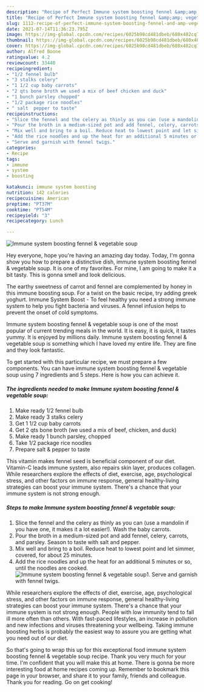 ```yaml
---
description: "Recipe of Perfect Immune system boosting fennel &amp;amp; vegetable soup"
title: "Recipe of Perfect Immune system boosting fennel &amp;amp; vegetable soup"
slug: 1112-recipe-of-perfect-immune-system-boosting-fennel-and-amp-vegetable-soup
date: 2021-07-14T11:36:23.795Z
image: https://img-global.cpcdn.com/recipes/6025b98cd481dbeb/680x482cq70/immune-system-boosting-fennel-vegetable-soup-recipe-main-photo.jpg
thumbnail: https://img-global.cpcdn.com/recipes/6025b98cd481dbeb/680x482cq70/immune-system-boosting-fennel-vegetable-soup-recipe-main-photo.jpg
cover: https://img-global.cpcdn.com/recipes/6025b98cd481dbeb/680x482cq70/immune-system-boosting-fennel-vegetable-soup-recipe-main-photo.jpg
author: Alfred Boone
ratingvalue: 4.2
reviewcount: 33440
recipeingredient:
- "1/2 fennel bulb"
- "3 stalks celery"
- "1 1/2 cup baby carrots"
- "2 qts bone broth we used a mix of beef chicken and duck"
- "1 bunch parsley chopped"
- "1/2 package rice noodles"
- " salt  pepper to taste"
recipeinstructions:
- "Slice the fennel and the celery as thinly as you can (use a mandolin if you have one, it makes it a lot easier!). Wash the baby carrots."
- "Pour the broth in a medium-sized pot and add fennel, celery, carrots, and parsley. Season to taste with salt and pepper."
- "Mix well and bring to a boil. Reduce heat to lowest point and let simmer, covered, for about 25 minutes."
- "Add the rice noodles and up the heat for an additional 5 minutes or so, until the noodles are cooked."
- "Serve and garnish with fennel twigs."
categories:
- Recipe
tags:
- immune
- system
- boosting

katakunci: immune system boosting 
nutrition: 142 calories
recipecuisine: American
preptime: "PT37M"
cooktime: "PT54M"
recipeyield: "3"
recipecategory: Lunch

---
```



![Immune system boosting fennel &amp; vegetable soup](https://img-global.cpcdn.com/recipes/6025b98cd481dbeb/680x482cq70/immune-system-boosting-fennel-vegetable-soup-recipe-main-photo.jpg)

Hey everyone, hope you're having an amazing day today. Today, I'm gonna show you how to prepare a distinctive dish, immune system boosting fennel &amp; vegetable soup. It is one of my favorites. For mine, I am going to make it a bit tasty. This is gonna smell and look delicious.

The earthy sweetness of carrot and fennel are complemented by honey in this immune boosting soup. For a twist on the basic recipe, try adding greek yoghurt. Immune System Boost - To feel healthy you need a strong immune system to help you fight bacteria and viruses. A fennel infusion helps to prevent the onset of cold symptoms.

Immune system boosting fennel &amp; vegetable soup is one of the most popular of current trending meals in the world. It is easy, it is quick, it tastes yummy. It is enjoyed by millions daily. Immune system boosting fennel &amp; vegetable soup is something which I have loved my entire life. They are fine and they look fantastic.


To get started with this particular recipe, we must prepare a few components. You can have immune system boosting fennel &amp; vegetable soup using 7 ingredients and 5 steps. Here is how you can achieve it.

<!--inarticleads1-->

##### The ingredients needed to make Immune system boosting fennel &amp; vegetable soup:

1. Make ready 1/2 fennel bulb
1. Make ready 3 stalks celery
1. Get 1 1/2 cup baby carrots
1. Get 2 qts bone broth (we used a mix of beef, chicken, and duck)
1. Make ready 1 bunch parsley, chopped
1. Take 1/2 package rice noodles
1. Prepare  salt &amp; pepper to taste


This vitamin makes fennel seed is beneficial component of our diet. Vitamin-C leads immune system, also repairs skin layer, produces collagen. While researchers explore the effects of diet, exercise, age, psychological stress, and other factors on immune response, general healthy-living strategies can boost your immune system. There&#39;s a chance that your immune system is not strong enough. 

<!--inarticleads2-->

##### Steps to make Immune system boosting fennel &amp; vegetable soup:

1. Slice the fennel and the celery as thinly as you can (use a mandolin if you have one, it makes it a lot easier!). Wash the baby carrots.
1. Pour the broth in a medium-sized pot and add fennel, celery, carrots, and parsley. Season to taste with salt and pepper.
1. Mix well and bring to a boil. Reduce heat to lowest point and let simmer, covered, for about 25 minutes.
1. Add the rice noodles and up the heat for an additional 5 minutes or so, until the noodles are cooked.
<img src="//assets-global.cpcdn.com/assets/icons/button_play-2c75c40dde080a61004c1f40b05d8f140eaff45d7e9e6481dc71c63d2e7c4909.png" alt="Immune system boosting fennel &amp; vegetable soup">1. Serve and garnish with fennel twigs.


While researchers explore the effects of diet, exercise, age, psychological stress, and other factors on immune response, general healthy-living strategies can boost your immune system. There&#39;s a chance that your immune system is not strong enough. People with low immunity tend to fall ill more often than others. With fast-paced lifestyles, an increase in pollution and new infections and viruses threatening your wellbeing. Taking immune boosting herbs is probably the easiest way to assure you are getting what you need out of our diet. 

So that's going to wrap this up for this exceptional food immune system boosting fennel &amp; vegetable soup recipe. Thank you very much for your time. I'm confident that you will make this at home. There is gonna be more interesting food at home recipes coming up. Remember to bookmark this page in your browser, and share it to your family, friends and colleague. Thank you for reading. Go on get cooking!
